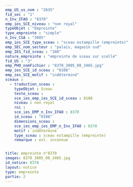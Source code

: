 ```yaml
---
emp_US_us_nom : "2635"
fid_sec : "1"
n_Inv_IFAO : "8370"
emp_ies_SCE_niveau : "non royal"
typeObjet : "Empreinte"
type_empreinte : "simple"
n_Inv_CSA : "3005"
emp_ies_SCE_type_sceau : "sceau estampille (empreinte)"
emp_SEC_nom_secteur : "palais, magasin sud"
emp_IES_fid_sceau : "108"
nature_empreinte : "empreinte de sceau sur scellé"
fid_US : "3"
emp_PHO_nomFichier : "8370_3005_08_3465.jpg"
emp_ies_SCE_id_sceau : "0108"
emp_ies_SCE_motif : "indéterminé"
sceaux :
  - traduction_sceau : 
    typeObjet : Sceau
    texte_sceau : 
    sce_ies_emp_ies_SCE_id_sceau : 0108
    niveau : non royal
    roi : 
    sce_ies_EMP_n_Inv_IFAO : 8370
    id_sceau : "0108"
    dimensions_sceau : 
    sce_ies_emp_ies_EMP_n_Inv_IFAO : 8370
    motif : indéterminé
    type_sceau : sceau estampille (empreinte)
    remarque : est. inconnue


title: empreinte n°8370
images: 8370_3005_08_3465.jpg
id_notice: 8370
layout: notice
type: empreinte
partie: 2
---
```

